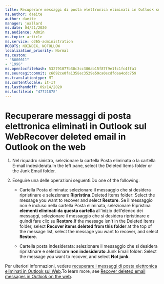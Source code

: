 ```yaml
---
title: Recuperare messaggi di posta elettronica eliminati in Outlook sul Web
ms.author: daeite
author: daeite
manager: joallard
ms.date: 04/21/2020
ms.audience: Admin
ms.topic: article
ms.service: o365-administration
ROBOTS: NOINDEX, NOFOLLOW
localization_priority: Normal
ms.custom:
- "8000011"
- "1996"
ms.openlocfilehash: 532791077b30c3cc306ab15f87f9e1fc1fc4ffa1
ms.sourcegitcommit: c6692ce0fa1358ec3529e59ca0ecdfdea4cdc759
ms.translationtype: MT
ms.contentlocale: it-IT
ms.lasthandoff: 09/14/2020
ms.locfileid: "47721878"
---
```

# <a name="recover-deleted-email-in-outlook-on-the-web"></a><span data-ttu-id="ec2ee-102">Recuperare messaggi di posta elettronica eliminati in Outlook sul Web</span><span class="sxs-lookup"><span data-stu-id="ec2ee-102">Recover deleted email in Outlook on the web</span></span>

1. <span data-ttu-id="ec2ee-103">Nel riquadro sinistro, selezionare la cartella Posta eliminata o la cartella E-mail indesiderata.</span><span class="sxs-lookup"><span data-stu-id="ec2ee-103">In the left pane, select the Deleted Items folder or the Junk Email folder.</span></span>

2. <span data-ttu-id="ec2ee-104">Eseguire una delle operazioni seguenti:</span><span class="sxs-lookup"><span data-stu-id="ec2ee-104">Do one of the following:</span></span>

    - <span data-ttu-id="ec2ee-105">Cartella Posta eliminata: selezionare il messaggio che si desidera ripristinare e selezionare **Ripristina**.</span><span class="sxs-lookup"><span data-stu-id="ec2ee-105">Deleted Items folder: Select the message you want to recover and select **Restore**.</span></span> <span data-ttu-id="ec2ee-106">Se il messaggio non è incluso nella cartella Posta eliminata, selezionare Ripristina **elementi eliminati da questa cartella** all'inizio dell'elenco dei messaggi, selezionare il messaggio che si desidera ripristinare e quindi fare clic su **Restore**.</span><span class="sxs-lookup"><span data-stu-id="ec2ee-106">If the message isn't in the Deleted Items folder, select **Recover items deleted from this folder** at the top of the message list, select the message you want to recover, and select **Restore**.</span></span>

    - <span data-ttu-id="ec2ee-107">Cartella posta indesiderata: selezionare il messaggio che si desidera ripristinare e selezionare **non indesiderato**.</span><span class="sxs-lookup"><span data-stu-id="ec2ee-107">Junk Email folder: Select the message you want to recover, and select **Not junk**.</span></span>

<span data-ttu-id="ec2ee-108">Per ulteriori informazioni, vedere [recuperare i messaggi di posta elettronica eliminati in Outlook sul Web](https://support.office.com/article/a8ca78ac-4721-4066-95dd-571842e9fb11).</span><span class="sxs-lookup"><span data-stu-id="ec2ee-108">To learn more, see [Recover deleted email messages in Outlook on the web](https://support.office.com/article/a8ca78ac-4721-4066-95dd-571842e9fb11).</span></span>